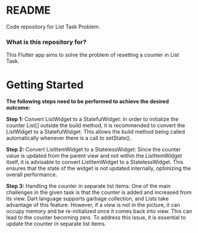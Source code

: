 # README #

Code repository for List Task Problem.

### What is this repository for? ###

This Flutter app aims to solve the problem of resetting a counter in List Task.

# Getting Started

**The following steps need to be performed to achieve the desired outcome:**

**Step 1:**
Convert ListWidget to a StatefulWidget: In order to initialize the counter List[] outside the build
method, it is recommended to convert the ListWidget to a StatefulWidget. This allows the build
method being called automatically whenever there is a call to setState().

**Step 2:**
Convert ListItemWidget to a StatelessWidget: Since the counter value is updated from the parent view
and not within the ListItemWidget itself, it is advisable to convert ListItemWidget to a
StatelessWidget. This ensures that the state of the widget is not updated internally, optimizing the
overall performance.

**Step 3:**
Handling the counter in separate list items: One of the main challenges in the given task is that
the counter is added and increased from its view. Dart language supports garbage collection, and
Lists take advantage of this feature. However, if a view is not in the picture, it can occupy memory
and be re-initialized once it comes back into view. This can lead to the counter becoming zero. To
address this issue, it is essential to update the counter in separate list items.